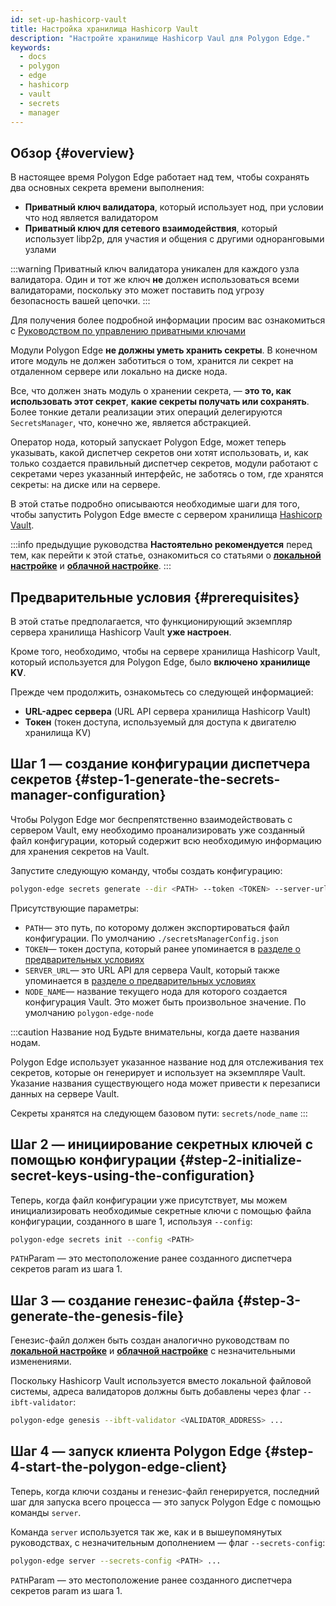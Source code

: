```yaml
---
id: set-up-hashicorp-vault
title: Настройка хранилища Hashicorp Vault
description: "Настройте хранилище Hashicorp Vaul для Polygon Edge."
keywords:
  - docs
  - polygon
  - edge
  - hashicorp
  - vault
  - secrets
  - manager
---
```


## Обзор {#overview}

В настоящее время Polygon Edge работает над тем, чтобы сохранять два основных секрета времени выполнения:
* **Приватный ключ валидатора**, который использует нод, при условии что нод является валидатором
* **Приватный ключ для сетевого взаимодействия**, который использует libp2p, для участия и общения с другими одноранговыми узлами

:::warning
Приватный ключ валидатора уникален для каждого узла валидатора. Один и тот же ключ <b>не</b> должен использоваться всеми валидаторами, поскольку это может поставить под угрозу безопасность вашей цепочки.
:::

Для получения более подробной информации просим вас ознакомиться с [Руководством по управлению приватными ключами](/docs/edge/configuration/manage-private-keys)

Модули Polygon Edge **не должны уметь хранить секреты**. В конечном итоге модуль не должен заботиться о том, хранится ли секрет на отдаленном сервере или локально на диске нода.

Все, что должен знать модуль о хранении секрета, — **это то, как использовать этот секрет**, **какие секреты получать или сохранять**. Более тонкие детали реализации этих операций делегируются `SecretsManager`, что, конечно же, является абстракцией.

Оператор нода, который запускает Polygon Edge, может теперь указывать, какой диспетчер секретов они хотят использовать, и, как только создается правильный диспетчер секретов, модули работают с секретами через указанный интерфейс, не заботясь о том, где хранятся секреты: на диске или на сервере.

В этой статье подробно описываются необходимые шаги для того, чтобы запустить Polygon Edge  вместе с сервером хранилища [Hashicorp Vault](https://www.vaultproject.io/).

:::info предыдущие руководства
**Настоятельно рекомендуется** перед тем, как перейти к этой статье, ознакомиться со статьями о [**локальной настройке**](/docs/edge/get-started/set-up-ibft-locally) и [**облачной настройке**](/docs/edge/get-started/set-up-ibft-on-the-cloud).
:::


## Предварительные условия {#prerequisites}

В этой статье предполагается, что функционирующий экземпляр сервера хранилища Hashicorp Vault **уже настроен**.

Кроме того, необходимо, чтобы на сервере хранилища Hashicorp Vault, который используется для Polygon Edge, было **включено хранилище KV**.

Прежде чем продолжить, ознакомьтесь со следующей информацией:
* **URL-адрес сервера** (URL API сервера хранилища Hashicorp Vault)
* **Токен** (токен доступа, используемый для доступа к двигателю хранилища KV)

## Шаг 1 — создание конфигурации диспетчера секретов {#step-1-generate-the-secrets-manager-configuration}

Чтобы Polygon Edge мог беспрепятственно взаимодействовать с сервером Vault, ему необходимо проанализировать уже созданный файл конфигурации, который содержит всю необходимую информацию для хранения секретов на Vault.

Запустите следующую команду, чтобы создать конфигурацию:

```bash
polygon-edge secrets generate --dir <PATH> --token <TOKEN> --server-url <SERVER_URL> --name <NODE_NAME>
```

Присутствующие параметры:
* `PATH`— это путь, по которому должен экспортироваться файл конфигурации. По умолчанию `./secretsManagerConfig.json`
* `TOKEN`— токен доступа, который ранее упоминается в [разделе о предварительных условиях](/docs/edge/configuration/secret-managers/set-up-hashicorp-vault#prerequisites)
* `SERVER_URL`— это URL API для сервера Vault, который также упоминается в [разделе о предварительных условиях](/docs/edge/configuration/secret-managers/set-up-hashicorp-vault#prerequisites)
* `NODE_NAME`— название текущего нода для которого создается конфигурация Vault. Это может быть произвольное значение. По умолчанию `polygon-edge-node`

:::caution Название нод
Будьте внимательны, когда даете названия нодам.

Polygon Edge использует указанное название нод для отслеживания тех секретов, которые он генерирует и использует на экземпляре Vault. Указание названия существующего нода может привести к перезаписи данных на сервере Vault.

Секреты хранятся на следующем базовом пути: `secrets/node_name`
:::

## Шаг 2 — инициирование секретных ключей с помощью конфигурации {#step-2-initialize-secret-keys-using-the-configuration}

Теперь, когда файл конфигурации уже присутствует, мы можем инициализировать необходимые секретные ключи с помощью файла конфигурации, созданного в шаге 1, используя `--config`:

```bash
polygon-edge secrets init --config <PATH>
```

`PATH`Param — это местоположение ранее созданного диспетчера секретов param из шага 1.

## Шаг 3 — создание генезис-файла {#step-3-generate-the-genesis-file}

Генезис-файл должен быть создан аналогично руководствам по [**локальной настройке**](/docs/edge/get-started/set-up-ibft-locally) и [**облачной настройке**](/docs/edge/get-started/set-up-ibft-on-the-cloud) с незначительными изменениями.

Поскольку Hashicorp Vault используется вместо локальной файловой системы, адреса валидаторов должны быть добавлены через флаг `--ibft-validator`:
```bash
polygon-edge genesis --ibft-validator <VALIDATOR_ADDRESS> ...
```

## Шаг 4 — запуск клиента Polygon Edge {#step-4-start-the-polygon-edge-client}

Теперь, когда ключи созданы и генезис-файл генерируется, последний шаг для запуска всего процесса — это запуск Polygon Edge с помощью команды `server`.

Команда `server` используется так же, как и в вышеупомянутых руководствах, с незначительным дополнением — флаг `--secrets-config`:
```bash
polygon-edge server --secrets-config <PATH> ...
```

`PATH`Param — это местоположение ранее созданного диспетчера секретов param из шага 1.